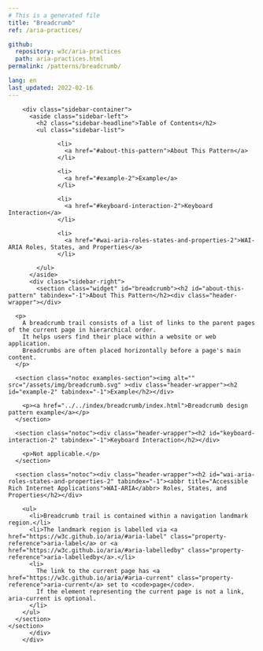 ```yaml
---
# This is a generated file
title: "Breadcrumb"
ref: /aria-practices/

github:
  repository: w3c/aria-practices
  path: aria-practices.html
permalink: /patterns/breadcrumb/

lang: en
last_updated: 2022-02-16
---
```



<link rel="stylesheet" href="/assets/styles.css">
<!-- Code highlighting styles -->
<link rel="stylesheet" href="/index/css/github.css">

<div>

        <div class="sidebar-container">
          <aside class="sidebar-left">
            <h2 class="sidebar-headline">Table of Contents</h2>
            <ul class="sidebar-list">
              
                  <li>
                    <a href="#about-this-pattern">About This Pattern</a>
                  </li>
                 
                  <li>
                    <a href="#example-2">Example</a>
                  </li>
                 
                  <li>
                    <a href="#keyboard-interaction-2">Keyboard Interaction</a>
                  </li>
                 
                  <li>
                    <a href="#wai-aria-roles-states-and-properties-2">WAI-ARIA Roles, States, and Properties</a>
                  </li>
                
            </ul>
          </aside>
          <div class="sidebar-right">
            <section class="widget" id="breadcrumb"><h2 id="about-this-pattern" tabindex="-1">About This Pattern</h2><div class="header-wrapper"></div>
      
      <p>
        A breadcrumb trail consists of a list of links to the parent pages of the current page in hierarchical order.
        It helps users find their place within a website or web application.
        Breadcrumbs are often placed horizontally before a page's main content.
      </p>

      <section class="notoc examples-section"><img alt="" src="/assets/img/breadcrumb.svg" ><div class="header-wrapper"><h2 id="example-2" tabindex="-1">Example</h2></div>
        
        <p><a href="../../index/breadcrumb/index.html">Breadcrumb design pattern example</a></p>
      </section>

      <section class="notoc"><div class="header-wrapper"><h2 id="keyboard-interaction-2" tabindex="-1">Keyboard Interaction</h2></div>
        
        <p>Not applicable.</p>
      </section>

      <section class="notoc"><div class="header-wrapper"><h2 id="wai-aria-roles-states-and-properties-2" tabindex="-1"><abbr title="Accessible Rich Internet Applications">WAI-ARIA</abbr> Roles, States, and Properties</h2></div>
        
        <ul>
          <li>Breadcrumb trail is contained within a navigation landmark region.</li>
          <li>The landmark region is labelled via <a href="https://w3c.github.io/aria/#aria-label" class="property-reference">aria-label</a> or <a href="https://w3c.github.io/aria/#aria-labelledby" class="property-reference">aria-labelledby</a>.</li>
          <li>
            The link to the current page has <a href="https://w3c.github.io/aria/#aria-current" class="property-reference">aria-current</a> set to <code>page</code>.
            If the element representing the current page is not a link, aria-current is optional.
          </li>
        </ul>
      </section>
    </section>
          </div>
        </div>
      
</div>
<script>
  var SkipToConfig = {
    settings: {
      skipTo: {
        displayOption: 'popup',
        attachElement: '#site-header',
        colorTheme: 'aria'
      }
    }
  };
</script>
<script src="/assets/skipto.min.js"></script>
